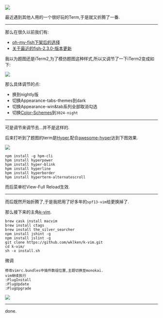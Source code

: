![](https://o4dyfn0ef.qnssl.com/image/2017-01-04-Screen%20Shot%202017-01-04%20at%2019.21.27.png?imageView2/2/h/300) 

最近遇到其他人用的一个很好玩的Term,于是就又折腾了一番. 

- - - - -- 

那么在很久以前我们有: 

- [oh-my-fish下架后的选择](https://www.slahser.com/2016/02/09/oh-my-fish下架后的选择/)
- [关于最近的fish-2.3.0-版本更新](https://www.slahser.com/2016/06/05/关于最近的fish-2.3.0-版本更新/)

我以为题图还是iTerm2,为了模仿题图这种样式,所以又调节了一下iTerm2变成如下: 

![](https://o4dyfn0ef.qnssl.com/image/2017-01-04-Screen%20Shot%202017-01-04%20at%2019.27.24.png?imageView2/2/h/300) 

那么具体调节的点: 

- 换到nightly版
- 切换Appearance-tabs-themes到dark
- 切换Appearance-win&tab系列全部取消勾选
- 切换[Color-Schemes](https://github.com/mbadolato/iTerm2-Color-Schemes)到`3024-night`

- - - - -- 

可是调节来调节去...并不是这样的. 

后来打听到了题图的term是[Hyper](https://hyper.is),配合[awesome-hyper](https://github.com/bnb/awesome-hyper)达到下图效果. 

![](https://o4dyfn0ef.qnssl.com/image/2017-01-04-asfgaikewugrbfhsdbfs.gif?imageView2/2/h/400) 

```shell
npm install -g hpm-cli
hpm install hyperpower
hpm install hyper-blink
hpm install hyperline
hpm install hyperborder
hpm install hyperterm-alternatescroll
``` 

而后菜单栏View-Full Reload生效. 

- - - - - 

而后既然开始折腾了,于是我把用了好多年的`spf13-vim`给更换掉了. 

那么接下来的主角[k-vim](https://github.com/wklken/k-vim). 

```
brew cask install macvim
brew install ctags
brew install the_silver_searcher
npm install jshint -g
npm install jslint -g
git clone https://github.com/wklken/k-vim.git
cd k-vim/
sh -x install.sh
```

微调

```
修改vimrc.bundles中插件数组位置,主题切换至monokai. 
vim继续执行
:PlugInstall
:PlugUpdate 
:PlugUpgrade
```

![](https://o4dyfn0ef.qnssl.com/image/2017-01-04-Screen%20Shot%202017-01-04%20at%2020.13.28.png?imageView2/2/h/400) 

- - - - -- 

done.

